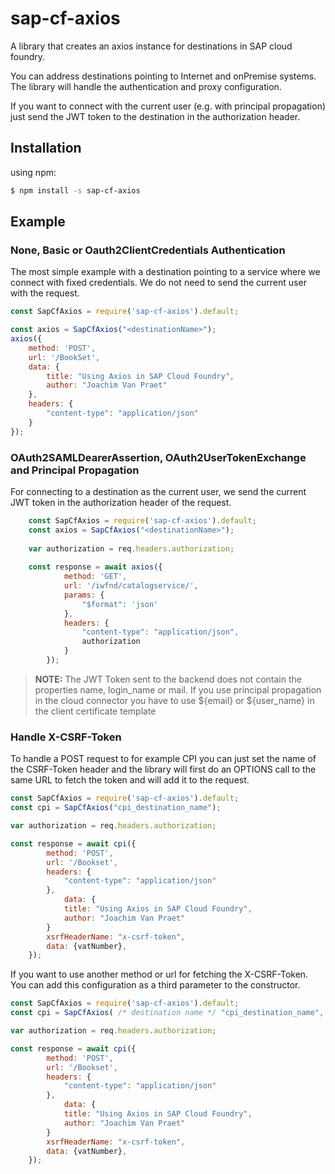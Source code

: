 # sap-cf-axios
A library that creates an axios instance for destinations in SAP cloud foundry.

You can address destinations pointing to Internet and onPremise systems. The library will handle the authentication and proxy configuration. 

If you want to connect with the current user (e.g. with principal propagation) just send the JWT token to the destination in the authorization header.


## Installation
using npm:

```bash
$ npm install -s sap-cf-axios
```

## Example

### None, Basic or Oauth2ClientCredentials Authentication
The most simple example with a destination pointing to a service where we connect with fixed credentials.
We do not need to send the current user with the request.

```js    
const SapCfAxios = require('sap-cf-axios').default;

const axios = SapCfAxios("<destinationName>");
axios({
    method: 'POST',
    url: '/BookSet',
    data: {
        title: "Using Axios in SAP Cloud Foundry",
        author: "Joachim Van Praet"
    },
    headers: {
        "content-type": "application/json"
    }
});
```

### OAuth2SAMLDearerAssertion, OAuth2UserTokenExchange and Principal Propagation

For connecting to a destination as the current user, we send the current JWT token in the authorization header of the request.
```js
    const SapCfAxios = require('sap-cf-axios').default;
    const axios = SapCfAxios("<destinationName>");
    
    var authorization = req.headers.authorization;
    
    const response = await axios({
            method: 'GET',
            url: '/iwfnd/catalogservice/',
            params: {
                "$format": 'json'
            },
            headers: {
                "content-type": "application/json",
                authorization 
            }
        });
```
> **NOTE:** The JWT Token sent to the backend does not contain the properties name, login_name or mail. If you use principal propagation in the cloud connector you have to use ${email} or ${user_name} in the client certificate template 

### Handle X-CSRF-Token
To handle a POST request to for example CPI you can just set the name of the CSRF-Token header and the library will first do an OPTIONS call to the same URL to fetch the token and will add it to the request.
```js
const SapCfAxios = require('sap-cf-axios').default;
const cpi = SapCfAxios("cpi_destination_name");

var authorization = req.headers.authorization;

const response = await cpi({
        method: 'POST',
        url: '/Bookset',
        headers: {
            "content-type": "application/json"
        },
            data: {
            title: "Using Axios in SAP Cloud Foundry",
            author: "Joachim Van Praet"
        }
        xsrfHeaderName: "x-csrf-token",
        data: {vatNumber},
    });
```

If you want to use another method or url for fetching the X-CSRF-Token.
You can add this configuration as a third parameter to the constructor.
```js
const SapCfAxios = require('sap-cf-axios').default;
const cpi = SapCfAxios( /* destination name */ "cpi_destination_name", /* axios default config */ null, /* xsrfConfig */ {method: 'get', url:'/'});

var authorization = req.headers.authorization;

const response = await cpi({
        method: 'POST',
        url: '/Bookset',
        headers: {
            "content-type": "application/json"
        },
            data: {
            title: "Using Axios in SAP Cloud Foundry",
            author: "Joachim Van Praet"
        }
        xsrfHeaderName: "x-csrf-token",
        data: {vatNumber},
    });
```

